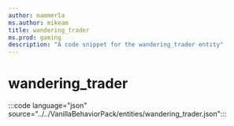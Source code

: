 ```yaml
---
author: mammerla
ms.author: mikeam
title: wandering_trader
ms.prod: gaming
description: "A code snippet for the wandering_trader entity"
---
```


# wandering_trader

:::code language="json" source="../../VanillaBehaviorPack/entities/wandering_trader.json":::
